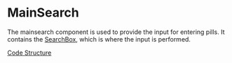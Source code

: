 # MainSearch
The mainsearch component is used to provide the input for entering pills. It contains the [SearchBox](docs/Components/SearchBox.md), which is where the input is performed.

[Code Structure](docs/Structure.md)